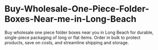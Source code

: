 # Buy-Wholesale-One-Piece-Folder-Boxes-Near-me-in-Long-Beach
Buy wholesale one piece folder boxes near you in Long Beach for durable, single-piece packaging of long or flat items. Order in bulk to protect products, save on costs, and streamline shipping and storage.
